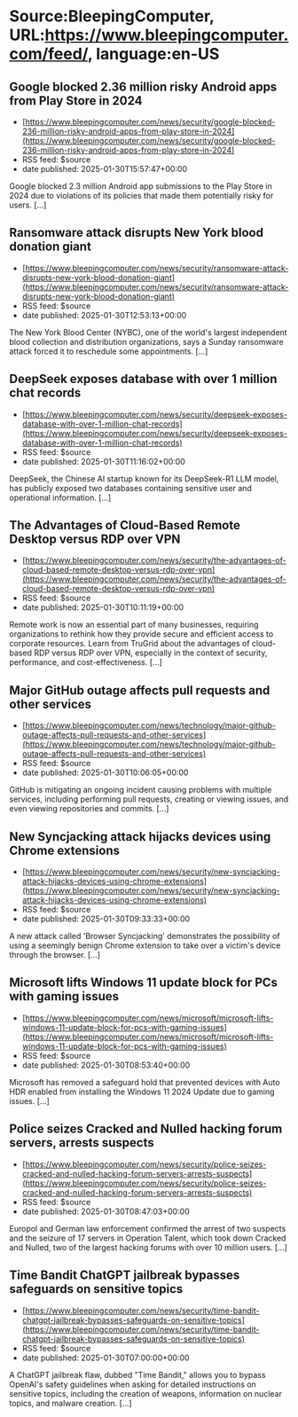 # Source:BleepingComputer, URL:https://www.bleepingcomputer.com/feed/, language:en-US

## Google blocked 2.36 million risky Android apps from Play Store in 2024
 - [https://www.bleepingcomputer.com/news/security/google-blocked-236-million-risky-android-apps-from-play-store-in-2024](https://www.bleepingcomputer.com/news/security/google-blocked-236-million-risky-android-apps-from-play-store-in-2024)
 - RSS feed: $source
 - date published: 2025-01-30T15:57:47+00:00

Google blocked 2.3 million Android app submissions to the Play Store in 2024 due to violations of its policies that made them potentially risky for users. [...]

## Ransomware attack disrupts New York blood donation giant
 - [https://www.bleepingcomputer.com/news/security/ransomware-attack-disrupts-new-york-blood-donation-giant](https://www.bleepingcomputer.com/news/security/ransomware-attack-disrupts-new-york-blood-donation-giant)
 - RSS feed: $source
 - date published: 2025-01-30T12:53:13+00:00

​The New York Blood Center (NYBC), one of the world's largest independent blood collection and distribution organizations, says a Sunday ransomware attack forced it to reschedule some appointments. [...]

## DeepSeek exposes database with over 1 million chat records
 - [https://www.bleepingcomputer.com/news/security/deepseek-exposes-database-with-over-1-million-chat-records](https://www.bleepingcomputer.com/news/security/deepseek-exposes-database-with-over-1-million-chat-records)
 - RSS feed: $source
 - date published: 2025-01-30T11:16:02+00:00

DeepSeek, the Chinese AI startup known for its DeepSeek-R1 LLM model, has publicly exposed two databases containing sensitive user and operational information. [...]

## The Advantages of Cloud-Based Remote Desktop versus RDP over VPN
 - [https://www.bleepingcomputer.com/news/security/the-advantages-of-cloud-based-remote-desktop-versus-rdp-over-vpn](https://www.bleepingcomputer.com/news/security/the-advantages-of-cloud-based-remote-desktop-versus-rdp-over-vpn)
 - RSS feed: $source
 - date published: 2025-01-30T10:11:19+00:00

Remote work is now an essential part of many businesses, requiring organizations to rethink how they provide secure and efficient access to corporate resources. Learn from TruGrid about the advantages of cloud-based RDP versus RDP over VPN, especially in the context of security, performance, and cost-effectiveness. [...]

## Major GitHub outage affects pull requests and other services
 - [https://www.bleepingcomputer.com/news/technology/major-github-outage-affects-pull-requests-and-other-services](https://www.bleepingcomputer.com/news/technology/major-github-outage-affects-pull-requests-and-other-services)
 - RSS feed: $source
 - date published: 2025-01-30T10:06:05+00:00

​GitHub is mitigating an ongoing incident causing problems with multiple services, including performing pull requests, creating or viewing issues, and even viewing repositories and commits. [...]

## New Syncjacking attack hijacks devices using Chrome extensions
 - [https://www.bleepingcomputer.com/news/security/new-syncjacking-attack-hijacks-devices-using-chrome-extensions](https://www.bleepingcomputer.com/news/security/new-syncjacking-attack-hijacks-devices-using-chrome-extensions)
 - RSS feed: $source
 - date published: 2025-01-30T09:33:33+00:00

A new attack called 'Browser Syncjacking' demonstrates the possibility of using a seemingly benign Chrome extension to take over a victim's device through the browser. [...]

## Microsoft lifts Windows 11 update block for PCs with gaming issues
 - [https://www.bleepingcomputer.com/news/microsoft/microsoft-lifts-windows-11-update-block-for-pcs-with-gaming-issues](https://www.bleepingcomputer.com/news/microsoft/microsoft-lifts-windows-11-update-block-for-pcs-with-gaming-issues)
 - RSS feed: $source
 - date published: 2025-01-30T08:53:40+00:00

Microsoft has removed a safeguard hold that prevented devices with Auto HDR enabled from installing the Windows 11 2024 Update due to gaming issues. [...]

## Police seizes Cracked and Nulled hacking forum servers, arrests suspects
 - [https://www.bleepingcomputer.com/news/security/police-seizes-cracked-and-nulled-hacking-forum-servers-arrests-suspects](https://www.bleepingcomputer.com/news/security/police-seizes-cracked-and-nulled-hacking-forum-servers-arrests-suspects)
 - RSS feed: $source
 - date published: 2025-01-30T08:47:03+00:00

Europol and German law enforcement confirmed the arrest of two suspects and the seizure of 17 servers in Operation Talent, which took down Cracked and Nulled, two of the largest hacking forums with over 10 million users. [...]

## Time Bandit ChatGPT jailbreak bypasses safeguards on sensitive topics
 - [https://www.bleepingcomputer.com/news/security/time-bandit-chatgpt-jailbreak-bypasses-safeguards-on-sensitive-topics](https://www.bleepingcomputer.com/news/security/time-bandit-chatgpt-jailbreak-bypasses-safeguards-on-sensitive-topics)
 - RSS feed: $source
 - date published: 2025-01-30T07:00:00+00:00

A ChatGPT jailbreak flaw, dubbed "Time Bandit," allows you to bypass OpenAI's safety guidelines when asking for detailed instructions on sensitive topics, including the creation of weapons, information on nuclear topics, and malware creation. [...]

